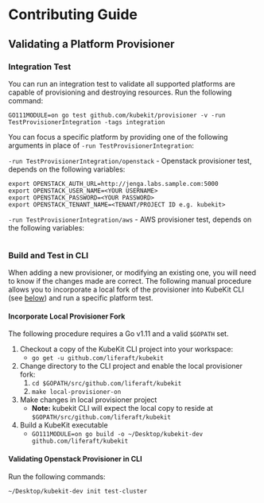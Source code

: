 # Contributing Guide

## Validating a Platform Provisioner

### Integration Test
You can run an integration test to validate all supported platforms are capable of provisioning and destroying resources. Run the following command:

`GO111MODULE=on go test github.com/kubekit/provisioner -v -run TestProvisionerIntegration -tags integration`

You can focus a specific platform by providing one of the following arguments in place of `-run TestProvisionerIntegration`:

`-run TestProvisionerIntegration/openstack` - Openstack provisioner test, depends on the following variables:

```
export OPENSTACK_AUTH_URL=http://jenga.labs.sample.com:5000
export OPENSTACK_USER_NAME=<YOUR USERNAME>
export OPENSTACK_PASSWORD=<YOUR PASSWORD>
export OPENSTACK_TENANT_NAME=<TENANT/PROJECT ID e.g. kubekit>
```

`-run TestProvisionerIntegration/aws` - AWS provisioner test, depends on the following variables:

```

```


### Build and Test in CLI
When adding a new provisioner, or modifying an existing one, you will need to know if the changes made are correct. The following manual procedure allows you to incorporate a local fork of the provisioner into KubeKit CLI (see [below](#incorporate_local_provisioner_fork)) and run a specific platform test.

#### Incorporate Local Provisioner Fork
The following procedure requires a Go v1.11 and a valid `$GOPATH` set.

1. Checkout a copy of the KubeKit CLI project into your workspace:
	- `go get -u github.com/liferaft/kubekit`
1. Change directory to the CLI project and enable the local provisioner fork:
	1. `cd $GOPATH/src/github.com/liferaft/kubekit`
	1. `make local-provisioner-on`
1. Make changes in local provisioner project
	- **Note:** kubekit CLI will expect the local copy to reside at `$GOPATH/src/github.com/liferaft/kubekit`
1. Build a KubeKit executable
	- `GO111MODULE=on go build -o ~/Desktop/kubekit-dev github.com/liferaft/kubekit`

#### Validating Openstack Provisioner in CLI
Run the following commands:

```
~/Desktop/kubekit-dev init test-cluster
```